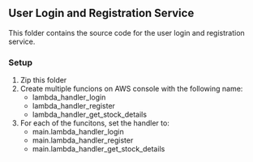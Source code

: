 ## User Login and Registration Service
This folder contains the source code for the user login and registration service.

### Setup
1. Zip this folder
2. Create multiple funcions on AWS console with the following name:
    - lambda_handler_login
    - lambda_handler_register
    - lambda_handler_get_stock_details
3. For each of the funcitons, set the handler to:
    - main.lambda_handler_login
    - main.lambda_handler_register
    - main.lambda_handler_get_stock_details